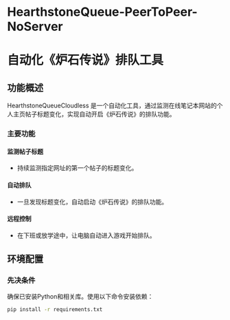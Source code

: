 # HearthstoneQueue-PeerToPeer-NoServer

# 自动化《炉石传说》排队工具

## 功能概述
HearthstoneQueueCloudless 是一个自动化工具，通过监测在线笔记本网站的个人主页帖子标题变化，实现自动开启《炉石传说》的排队功能。

### 主要功能

#### 监测帖子标题
- 持续监测指定网址的第一个帖子的标题变化。

#### 自动排队
- 一旦发现标题变化，自动启动《炉石传说》的排队功能。

#### 远程控制
- 在下班或放学途中，让电脑自动进入游戏开始排队。

## 环境配置

### 先决条件
确保已安装Python和相关库。使用以下命令安装依赖：

```bash
pip install -r requirements.txt

